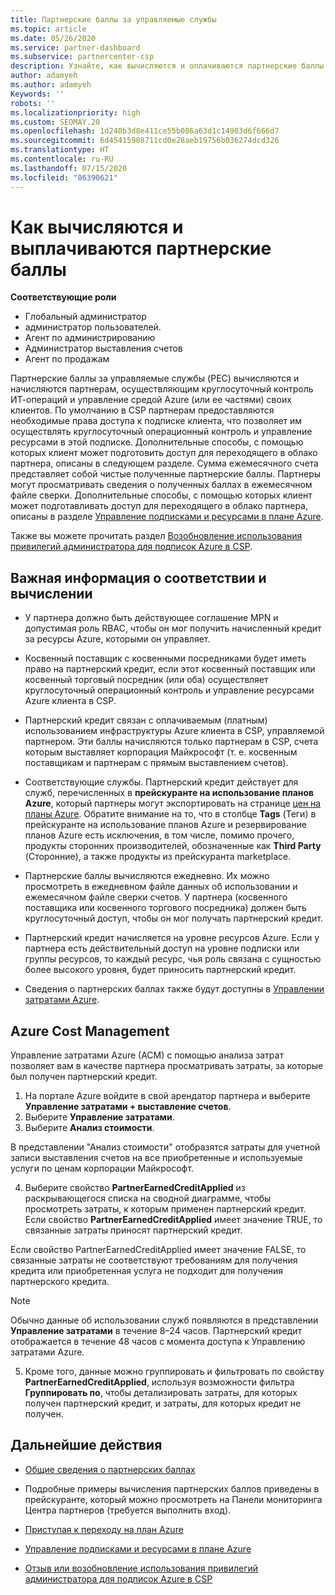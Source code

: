 ```yaml
---
title: Партнерские баллы за управляемые службы
ms.topic: article
ms.date: 05/26/2020
ms.service: partner-dashboard
ms.subservice: partnercenter-csp
description: Узнайте, как вычисляются и оплачиваются партнерские баллы (PEC) за управляемые службы для партнеров Майкрософт и как узнать, соответствуете ли вы требованиям для их получения.
author: adamyeh
ms.author: adamyeh
Keywords: ''
robots: ''
ms.localizationpriority: high
ms.custom: SEOMAY.20
ms.openlocfilehash: 1d240b3d8e411ce55b086a63d1c14903d6f666d7
ms.sourcegitcommit: 6d45415908711cd0e28aeb19756b036274dcd326
ms.translationtype: HT
ms.contentlocale: ru-RU
ms.lasthandoff: 07/15/2020
ms.locfileid: "86390621"
---
```

# <a name="how-the-partner-earned-credit-is-calculated-and-paid"></a>Как вычисляются и выплачиваются партнерские баллы

**Соответствующие роли**

- Глобальный администратор
- администратор пользователей.
- Агент по администрированию
- Администратор выставления счетов
- Агент по продажам

Партнерские баллы за управляемые службы (PEC) вычисляются и начисляются партнерам, осуществляющим круглосуточный контроль ИТ-операций и управление средой Azure (или ее частями) своих клиентов. По умолчанию в CSP партнерам предоставляются необходимые права доступа к подписке клиента, что позволяет им осуществлять круглосуточный операционный контроль и управление ресурсами в этой подписке. Дополнительные способы, с помощью которых клиент может подготовить доступ для переходящего в облако партнера, описаны в следующем разделе. Сумма ежемесячного счета представляет собой чистые полученные партнерские баллы. Партнеры могут просматривать сведения о полученных баллах в ежемесячном файле сверки. Дополнительные способы, с помощью которых клиент может подготавливать доступ для переходящего в облако партнера, описаны в разделе [Управление подписками и ресурсами в плане Azure](azure-plan-manage.md).

Также вы можете прочитать раздел [Возобновление использования привилегий администратора для подписок Azure в CSP](revoke-reinstate-csp.md).

## <a name="important-eligibility-and-calculation-information"></a>Важная информация о соответствии и вычислении

- У партнера должно быть действующее соглашение MPN и допустимая роль RBAC, чтобы он мог получить начисленный кредит за ресурсы Azure, которыми он управляет. 

- Косвенный поставщик с косвенными посредниками будет иметь право на партнерский кредит, если этот косвенный поставщик или косвенный торговый посредник (или оба) осуществляет круглосуточный операционный контроль и управление ресурсами Azure клиента в CSP.

- Партнерский кредит связан с оплачиваемым (платным) использованием инфраструктуры Azure клиента в CSP, управляемой партнером. Эти баллы начисляются только партнерам в CSP, счета которым выставляет корпорация Майкрософт (т. е. косвенным поставщикам и партнерам с прямым выставлением счетов). 

- Соответствующие службы. Партнерский кредит действует для служб, перечисленных в **прейскуранте на использование планов Azure**, который партнеры могут экспортировать на странице [цен на планы Azure](https://partner.microsoft.com/commerce/sales). Обратите внимание на то, что в столбце **Tags** (Теги) в прейскуранте на использование планов Azure и резервирование планов Azure есть исключения, в том числе, помимо прочего, продукты сторонних производителей, обозначенные как **Third Party** (Сторонние), а также продукты из прейскуранта marketplace.

- Партнерские баллы вычисляются ежедневно. Их можно просмотреть в ежедневном файле данных об использовании и ежемесячном файле сверки счетов. У партнера (косвенного поставщика или косвенного торгового посредника) должен быть круглосуточный доступ, чтобы он мог получать партнерский кредит.  

- Партнерский кредит начисляется на уровне ресурсов Azure. Если у партнера есть действительный доступ на уровне подписки или группы ресурсов, то каждый ресурс, чья роль связана с сущностью более высокого уровня, будет приносить партнерский кредит.  

- Сведения о партнерских баллах также будут доступны в [Управлении затратами Azure](https://go.microsoft.com/fwlink/?linkid=2106482).

## <a name="azure-cost-management"></a>Azure Cost Management

 Управление затратами Azure (ACM) с помощью анализа затрат позволяет вам в качестве партнера просматривать затраты, за которые был получен партнерский кредит.  

1. На портале Azure войдите в свой арендатор партнера и выберите **Управление затратами + выставление счетов**.
2.  Выберите **Управление затратами**.
3.  Выберите **Анализ стоимости**.

В представлении "Анализ стоимости" отобразятся затраты для учетной записи выставления счетов на все приобретенные и используемые услуги по ценам корпорации Майкрософт.

4.  Выберите свойство **PartnerEarnedCreditApplied** из раскрывающегося списка на сводной диаграмме, чтобы просмотреть затраты, к которым применен партнерский кредит. Если свойство **PartnerEarnedCreditApplied** имеет значение TRUE, то связанные затраты приносят партнерский кредит. 

Если свойство PartnerEarnedCreditApplied имеет значение FALSE, то связанные затраты не соответствуют требованиям для получения кредита или приобретенная услуга не подходит для получения партнерского кредита.

>[!NOTE] 
>Обычно данные об использовании служб появляются в представлении **Управление затратами** в течение 8–24 часов. Партнерский кредит отображается в течение 48 часов с момента доступа к Управлению затратами Azure.

5. Кроме того, данные можно группировать и фильтровать по свойству **PartnerEarnedCreditApplied**, используя возможности фильтра **Группировать по**, чтобы детализировать затраты, для которых получен партнерский кредит, и затраты, для которых кредит не получен.

## <a name="next-steps"></a>Дальнейшие действия

- [Общие сведения о партнерских баллах](partner-earned-credit.md)

- Подробные примеры вычисления партнерских баллов приведены в прейскуранте, который можно просмотреть на Панели мониторинга Центра партнеров (требуется выполнить вход).

- [Приступая к переходу на план Azure](azure-plan-get-started.md)

- [Управление подписками и ресурсами в плане Azure](azure-plan-manage.md)

- [Отзыв или возобновление использования привилегий администратора для подписок Azure в CSP](revoke-reinstate-csp.md)

